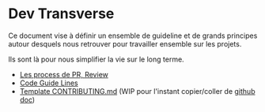 # Dev Transverse

Ce document vise à définir un ensemble de guideline et de grands principes autour desquels nous retrouver
pour travailler ensemble sur les projets. 

Ils sont là pour nous simplifier la vie sur le long terme.

- [Les process de PR, Review](process.md)
- [Code Guide Lines](guidelines-code.md)
- [Template CONTRIBUTING.md](CONTRIBUTING.md) (WIP pour l'instant copier/coller de [github doc](https://github.com/github/docs/blob/main/CONTRIBUTING.md))

